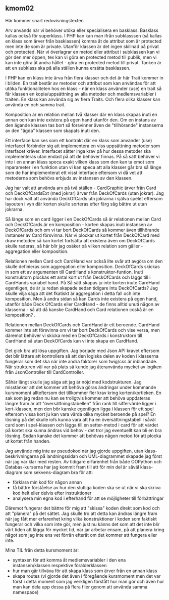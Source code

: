 ## kmom02

Här kommer snart redovisningstexten


Arv används när vi behöver utöka eller specialisera en basklass. Basklass kallas också för superklass. I PHP kan kan man ifrån subklasssen (så kallas en klass som ärver från basklassen) komma åt de attribut som är protected men inte de som är private. Utanför klassen är det ingen skillnad på privat och protected. När vi överlagrar en metod eller attribut i subklassen kan vi gör den mer öppen, tex kan vi göra en protected metod till publik, men vi kan inte göra åt andra hållet - göra en protected metod till privat. Tanken är att en subklass ska på alla ställen kunna ersätta basklassen.

I PHP kan en klass inte ärva från flera klasser och det är här Trait kommer in i bilden. En trait består av metoder och attribut som kan användas för att utöka funktionaliteten hos en klass - när en klass använder (use) en trait så får klassen en kopia/uppsättning av alla metoder och medlemsvariabler i traiten. En klass kan använda sig av flera Traits. Och flera olika klasser kan använda en och samma trait.

Komposition är en relation mellan två klasser där en klass skapas inuti en annan och kan inte existera på egen hand utanför den. Om en instans av den ägande klassen tas bort så försvinner även de "tillhörande" instanserna av den "ägda" klassen som skapats inuti den. 

Ett interface kan ses som ett kontrakt där en klass som använder (use) interfacet förbinder sig att implementera en viss uppsättning metoder som interfacet kräver. Interfacet sätter inga krav på hur dessa metoder ska implementeras utan endast på att de behöver finnas. På så sätt behöver vi inte i en annan klass speca exakt vilken klass som den kan ta emot som inparameter i en funktion utan vi kan speca att alla klasser går bra så länge som de har implementerat ett visst interface eftersom vi då vet att metoderna som behövs erbjuds av instansen av den klassen. 

Jag har valt att använda arv på två ställen - CardGraphic ärver från Card och DeckOfCardsExt (med jokrar) ärver från DeckOfCards (utan jokrar). Jag har dock valt att använda DeckOfCards utn jokrarna i själva spelet eftersom layouten i vyn där korten skulle sorteras efter färg såg bättre ut utan jokrarna.

Så länge som en card ligger i en DeckOfCards så är relationen mellan Card och DeckOfCards är en komposition - korten skapas inuti instansen av DeckOfCards och om vi tar bort DeckOfCards så kommer även tillhörande instanser av Card försvinna. När vi plockar ut kortet från DeckOfCard med draw metoden så kan kortet fortsätta att existera även om DeckOfCards skulle raderas, så här blir jag osäker på vilken relation som gäller - aggregation eller komposition.

Relationen mellan Card och CardHand var också lite svår att avgöra om den skulle definieras som aggregation eller komposition. DeckOfCards skickas in som ett av argumenten till CardHand's konstruktor-funtion. Inuti konstruktorn plockas ett antal kort ut från DeckOfCards och läggs till i CardHands variabel hand. På Så sätt skapas ju inte korten inute CardHand egentligen, de är ju redan skapade sedan tidigare intu DeckOfCards? Jag skulle vilja säga att det fkatiskt är aggregation i detta fall och inte komposition. Men å andra sidan så kan Cards inte existera på egen hand, utanför både Deck OfCards eller CardHand - de finns alltid unuti någon av klasserna - så att då kanske CardHand och Card relationen coskå är en komposition? .  

Relationen mellan DeckOfCards och CardHand är ett beroende. CardHand kommer inte att försvinna om vi tar bort DeckOfCards och vise versa, men däremot behöver vi skicka med en DeckOfCards i konstruktorn till CardHand så utan DeckOfCards kan vi inte skapa en CardHand. 

Det gick bra att lösa uppgiften. Jag började med Json API kravet eftersom det blir lättare att kontrollera så att den logiska delen av koden i klasserna fungerar som det ska när inte andra faktorer som twig/css är inblandade. När strukturen väl var på plats så kunde jag återanvända mycket av logiken från JsonController till CardController. 

Såhär långt skulle jag säga att jag är nöjd med kodstrukturen. Jag misstänker att det kommer att behöva göras ändringar under kommande kursmoment allteftersom det tillkommer fler krav kring korten/kortleken. En sak som jag redan nu kan se troligtvis kommer att behöva uppdateras längre fram är att "översättningstabellen" från rank till siffervärde ligger i kort-klassen, men den bör kanske egentligen ligga i klassen för ett spel eftersom vissa kort ju kan vara värda olika mycket beroende på spel? En lösning på det skulle iofs kunna vara att ha en översättningstabell i såväl card som i spel-klassen och lägga till en setter-metod i card för att värdet på kortet ska kunna ändras vid behov - det tror jag eventuellt kan bli en bra lösning.  Sedan kanske det kommer att behövas någon metod för att plocka ut kortet från handen. 

 Jag använde mig inte av pseudokod när jag gjorde uppgiften, utan klass-beskrivningarna på landningssidan och UML-diagrammet skapade jag först när jag var klar med resten. Av tidigare erfarenhet från både OOPython och Databas-kurserna har jag kommit fram till att för min del är såväl klass-diagram som sekvens-diagram bra för att:  

 - förklara min kod för någon annan
 - få bättre förståelse av hur den slutliga koden ska se ut när vi ska skriva kod helt eller delvis efter instruktioner
 - analysera min egna kod i efterhand för att se möjligheter till förbättringar
 
 Däremot fungerar det bättre för mig att "skissa" koden direkt som kod och att "planera" på det sättet. Jag skulle tro att detta kan ändras längre fram när jag fått mer erfarenhet kring vilka konstruktioner i koden som faktiskt fungerar och vilka som inte gör, men just nu känns det som att det inte blir värt tiden att lägga för mycket tid, när jar arbetar ensam, på att planera kring något som jag inte ens vet förrän efteråt om det kommer att fungera eller inte.

 Mina TIL från detta kursmoment är:
 - syntaxen för att komma åt medlemsvariabler i den ena instansen/klassen respektive förälderklassen 
 - hur man går tillväxa för att skapa klass som ärver från en annan klass
 - skapa routes (vi gjorde det även i föregående kursmoment men det var först i detta moment som jag verkligen förstått hur man gör och även hur man kan dela upp dessa på flera filer genom att använda samma namespace)
